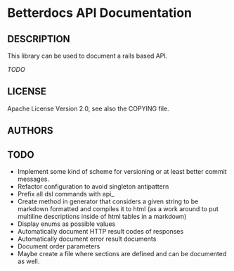 Betterdocs API Documentation
============================

DESCRIPTION
-----------

This library can be used to document a rails based API.

*TODO*

LICENSE
-------

Apache License Version 2.0, see also the COPYING file.


AUTHORS
-------


TODO
----

- Implement some kind of scheme for versioning or at least better commit messages.
- Refactor configuration to avoid singleton antipattern
- Prefix all dsl commands with api\_
- Create method in generator that considers a given string to be markdown
  formatted and compiles it to html (as a work around to put multiline
  descriptions inside of html tables in a markdown)
- Display enums as possible values
- Automatically document HTTP result codes of responses
- Automatically document error result documents
- Document order parameters
- Maybe create a file where sections are defined and can be documented as well.
